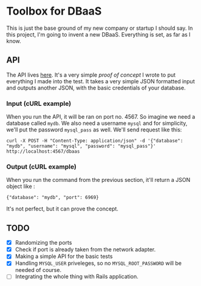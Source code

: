 # Toolbox for DBaaS 

This is just the base ground of my new company or startup I should say. In this project, I'm going to invent a new DBaaS. Everything is set, as far as I know. 

## API 

The API lives [here](api/). It's a very simple _proof of concept_ I wrote to put everything I made into the test. It takes a very simple JSON formatted input and outputs another JSON, with the basic credentials of your database. 

### Input (cURL example) 

When you run the API, it will be ran on port no. 4567. So imagine we need a database called `mydb`. We also need a username `mysql` and for simplicity, we'll put the password `mysql_pass` as well. We'll send request like this: 

```
curl -X POST -H "Content-Type: application/json" -d '{"database": "mydb", "username": "mysql", "password": "mysql_pass"}' http://localhost:4567/dbaas 
``` 

### Output (cURL example)

When you run the command from the previous section, it'll return a JSON object like : 

```
{"database": "mydb", "port": 6969} 
``` 

It's not perfect, but it can prove the concept. 

## TODO 

- [x] Randomizing the ports 
- [x] Check if port is already taken from the network adapter. 
- [x] Making a simple API for the basic tests 
- [x] Handling `MYSQL_USER` priveleges, so no `MYSQL_ROOT_PASSWORD` will be needed of course. 
- [ ] Integrating the whole thing with Rails application. 